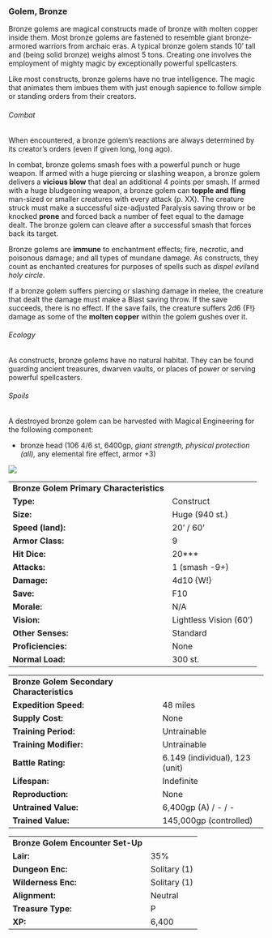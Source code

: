 ### Golem, Bronze

Bronze golems are magical constructs made of bronze with molten copper inside them. Most bronze golems are fastened to resemble giant bronze-armored warriors from archaic eras. A typical bronze golem stands 10’ tall and (being solid bronze) weighs almost 5 tons. Creating one involves the employment of mighty magic by exceptionally powerful spellcasters.

Like most constructs, bronze golems have no true intelligence. The magic that animates them imbues them with just enough sapience to follow simple or standing orders from their creators.

###### Combat

When encountered, a bronze golem’s reactions are always determined by its creator’s orders (even if given long, long ago).

In combat, bronze golems smash foes with a powerful punch or huge weapon. If armed with a huge piercing or slashing weapon, a bronze golem delivers a **vicious blow** that deal an additional 4 points per smash. If armed with a huge bludgeoning weapon, a bronze golem can **topple and fling** man-sized or smaller creatures with every attack (p. XX). The creature struck must make a successful size-adjusted Paralysis saving throw or be knocked **prone** and forced back a number of feet equal to the damage dealt. The bronze golem can cleave after a successful smash that forces back its target.

Bronze golems are **immune** to enchantment effects; fire, necrotic, and poisonous damage; and all types of mundane damage. As constructs, they count as enchanted creatures for purposes of spells such as *dispel evil*and *holy circle*.

If a bronze golem suffers piercing or slashing damage in melee, the creature that dealt the damage must make a Blast saving throw. If the save succeeds, there is no effect. If the save fails, the creature suffers 2d6 {F!} damage as some of the **molten copper** within the golem gushes over it.

###### Ecology

As constructs, bronze golems have no natural habitat. They can be found guarding ancient treasures, dwarven vaults, or places of power or serving powerful spellcasters.

###### Spoils

A destroyed bronze golem can be harvested with Magical Engineering for the following component:

* bronze head (106 4/6 st, 6400gp, *giant strength, physical protection (all),* any elemental fire effect, armor +3)

![](data:image/png;base64...)

|  |  |
| --- | --- |
| **Bronze** **Golem Primary Characteristics** | |
| **Type:** | Construct |
| **Size:** | Huge (940 st.) |
| **Speed (land):** | 20’ / 60’ |
| **Armor Class:** | 9 |
| **Hit Dice:** | 20\*\*\* |
| **Attacks:** | 1 (smash -9+) |
| **Damage:** | 4d10 {W!} |
| **Save:** | F10 |
| **Morale:** | N/A |
| **Vision:** | Lightless Vision (60’) |
| **Other Senses:** | Standard |
| **Proficiencies:** | None |
| **Normal Load:** | 300 st. |

|  |  |
| --- | --- |
| **Bronze Golem Secondary Characteristics** | |
| **Expedition Speed:** | 48 miles |
| **Supply Cost:** | None |
| **Training Period:** | Untrainable |
| **Training Modifier:** | Untrainable |
| **Battle Rating:** | 6.149 (individual), 123 (unit) |
| **Lifespan:** | Indefinite |
| **Reproduction:** | None |
| **Untrained Value:** | 6,400gp (A) / - / - |
| **Trained Value:** | 145,000gp (controlled) |

|  |  |
| --- | --- |
| **Bronze Golem Encounter Set-Up** | |
| **Lair:** | 35% |
| **Dungeon Enc:** | Solitary (1) |
| **Wilderness Enc:** | Solitary (1) |
| **Alignment:** | Neutral |
| **Treasure Type:** | P |
| **XP:** | 6,400 |
